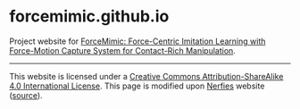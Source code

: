 # forcemimic.github.io

Project website for [ForceMimic: Force-Centric Imitation Learning with Force-Motion Capture System for Contact-Rich Manipulation](https://forcemimic.github.io).

---

This website is licensed under a [Creative Commons Attribution-ShareAlike 4.0 International License](http://creativecommons.org/licenses/by-sa/4.0/). This page is modified upon [Nerfies](https://nerfies.github.io/) website ([source](https://github.com/nerfies/nerfies.github.io)).
